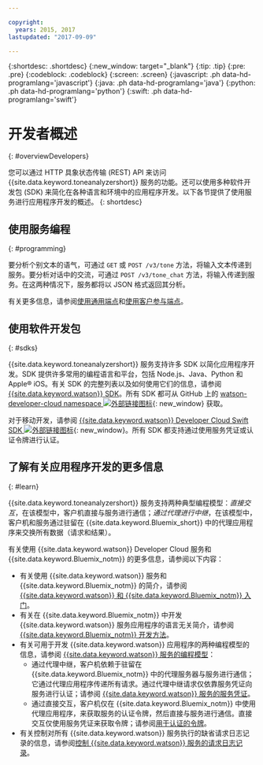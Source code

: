 ```yaml
---

copyright:
  years: 2015, 2017
lastupdated: "2017-09-09"

---
```


{:shortdesc: .shortdesc}
{:new_window: target="_blank"}
{:tip: .tip}
{:pre: .pre}
{:codeblock: .codeblock}
{:screen: .screen}
{:javascript: .ph data-hd-programlang='javascript'}
{:java: .ph data-hd-programlang='java'}
{:python: .ph data-hd-programlang='python'}
{:swift: .ph data-hd-programlang='swift'}

# 开发者概述
{: #overviewDevelopers}

您可以通过 HTTP 具象状态传输 (REST) API 来访问 {{site.data.keyword.toneanalyzershort}} 服务的功能。还可以使用多种软件开发包 (SDK) 来简化在各种语言和环境中的应用程序开发。以下各节提供了使用服务进行应用程序开发的概述。
{: shortdesc}

## 使用服务编程
{: #programming}

要分析个别文本的语气，可通过 `GET` 或 `POST /v3/tone` 方法，将输入文本传递到服务。要分析对话中的交流，可通过 `POST /v3/tone_chat` 方法，将输入传递到服务。在这两种情况下，服务都将以 JSON 格式返回其分析。

有关更多信息，请参阅[使用通用端点](/docs/services/tone-analyzer/using-tone.html)和[使用客户参与端点](/docs/services/tone-analyzer/using-tone-chat.html)。

## 使用软件开发包
{: #sdks}

{{site.data.keyword.toneanalyzershort}} 服务支持许多 SDK 以简化应用程序开发。SDK 提供许多常用的编程语言和平台，包括 Node.js、Java、Python 和 Apple&reg; iOS。有关 SDK 的完整列表以及如何使用它们的信息，请参阅 [{{site.data.keyword.watson}} SDK](/docs/services/watson/getting-started-sdks.html)。所有 SDK 都可从 GitHub 上的 [watson-developer-cloud namespace ![外部链接图标](../../icons/launch-glyph.svg "外部链接图标")](https://github.com/watson-developer-cloud){: new_window} 获取。

对于移动开发，请参阅 [{{site.data.keyword.watson}} Developer Cloud Swift SDK ![外部链接图标](../../icons/launch-glyph.svg "外部链接图标")](https://github.com/watson-developer-cloud/swift-sdk){: new_window}。所有 SDK 都支持通过使用服务凭证或认证令牌进行认证。

## 了解有关应用程序开发的更多信息
{: #learn}

{{site.data.keyword.toneanalyzershort}} 服务支持两种典型编程模型：*直接交互*，在该模型中，客户机直接与服务进行通信；*通过代理进行中继*，在该模型中，客户机和服务通过驻留在 {{site.data.keyword.Bluemix_short}} 中的代理应用程序来交换所有数据（请求和结果）。

有关使用 {{site.data.keyword.watson}} Developer Cloud 服务和 {{site.data.keyword.Bluemix_notm}} 的更多信息，请参阅以下内容：

-   有关使用 {{site.data.keyword.watson}} 服务和 {{site.data.keyword.Bluemix_notm}} 的简介，请参阅 [{{site.data.keyword.watson}} 和 {{site.data.keyword.Bluemix_notm}} 入门](/docs/services/watson/index.html)。
-   有关在 {{site.data.keyword.Bluemix_notm}} 中开发 {{site.data.keyword.watson}} 服务应用程序的语言无关简介，请参阅 [{{site.data.keyword.Bluemix_notm}} 开发方法](/docs/services/watson/getting-started-bluemix.html)。
-   有关可用于开发 {{site.data.keyword.watson}} 应用程序的两种编程模型的信息，请参阅 [{{site.data.keyword.watson}} 服务的编程模型](/docs/services/watson/getting-started-develop.html)：
    -   通过代理中继，客户机依赖于驻留在 {{site.data.keyword.Bluemix_notm}} 中的代理服务器与服务进行通信；它通过代理应用程序传递所有请求。通过代理中继请求仅依靠服务凭证向服务进行认证；请参阅 [{{site.data.keyword.watson}} 服务的服务凭证](/docs/services/watson/getting-started-credentials.html)。
    -   通过直接交互，客户机仅在 {{site.data.keyword.Bluemix_notm}} 中使用代理应用程序，来获取服务的认证令牌，然后直接与服务进行通信。直接交互仅使用服务凭证来获取令牌；请参阅[用于认证的令牌](/docs/services/watson/getting-started-tokens.html)。
-   有关控制对所有 {{site.data.keyword.watson}} 服务执行的缺省请求日志记录的信息，请参阅[控制 {{site.data.keyword.watson}} 服务的请求日志记录](/docs/services/watson/getting-started-logging.html)。

